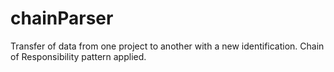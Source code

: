 # chainParser
Transfer of data from one project to another with a new identification. Chain of Responsibility pattern applied.

